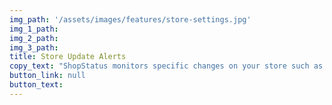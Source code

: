 ```yaml
---
img_path: '/assets/images/features/store-settings.jpg'
img_1_path:
img_2_path:
img_3_path:
title: Store Update Alerts
copy_text: "ShopStatus monitors specific changes on your store such as product updates and order information. Get alerted if an item dips below a preset inventory or if your daily refunds exceed a target level."
button_link: null
button_text:
---
```

